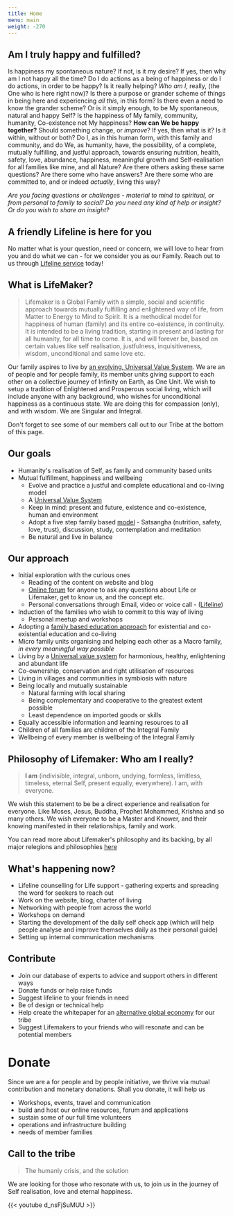 ```yaml
---
title: Home
menu: main
weight: -270
---
```


## Am I truly happy and fulfilled? 
Is happiness my spontaneous nature? If not, is it my desire? If yes, then why am I not happy all the time? Do I do actions as a being of happiness or do I do actions, in order to be happy? Is it really helping? *Who am I*, really, (the One who is here right now)? Is there a purpose or grander scheme of things in being here and experiencing *all this*, in this form? Is there even a need to know the grander scheme? Or is it simply enough, to be My spontaneous, natural and happy Self? Is the happiness of My family, community, humanity, Co-existence not My happiness? **How can We be happy together?** Should something change, or *improve*? If yes, then what is it? Is it within, without or both? Do I, as in this human form, with this family and community, and do We, as humanity, have, the possibility, of a complete, mutually fulfilling, and justful approach, towards ensuring nutrition, health, safety, love, abundance, happiness, meaningful growth and Self-realisation for all families like mine, and all Nature? Are there others asking these same questions? Are there some who have answers? Are there some who are committed to, and or indeed *actually*, living this way? 

*Are you facing questions or challenges - material to mind to spiritual, or from personal to family to social? Do you need any kind of help or insight? Or do you wish to share an insight?*

## A friendly Lifeline is here for you 

No matter what is your question, need or concern, we will love to hear from you and do what we can - for we consider you as our Family. Reach out to us through [Lifeline service](/lifeline) today! 

## What is LifeMaker?

> Lifemaker is a Global Family with a simple, social and scientific approach towards mutually fulfilling and enlightened way of life, from Matter to Energy to Mind to Spirit. It is a methodical model for happiness of human (family) and its entire co-existence, in continuity. It is intended to be a living tradition, starting in present and lasting for all humanity, for all time to come. It is, and will forever be, based on certain values like self realisation, justfulness, inquisitiveness, wisdom, unconditional and same love etc. 

Our family aspires to live by [an evolving, Universal Value System](https://docs.google.com/document/d/18AtEj2GhpBe9REYUvQ999nMklHZq1RohGEOhM0OhqQ0). We are an of people and for people family, its member units giving support to each other on a collective journey of Infinity on Earth, as One Unit. We wish to setup a tradition of Enlightened and Prosperous social living, which will include anyone with any background, who wishes for unconditional happiness as a continuous state. We are doing this for compassion (only), and with wisdom. We are Singular and Integral.

Don't forget to see some of our members call out to our Tribe at the bottom of this page.

## Our goals

- Humanity's realisation of Self, as family and community based units
- Mutual fulfillment, happiness and wellbeing
  - Evolve and practice a justful and complete educational and co-living model
  - A [Universal Value System](https://docs.google.com/document/d/18AtEj2GhpBe9REYUvQ999nMklHZq1RohGEOhM0OhqQ0)
  - Keep in mind: present and future, existence and co-existence, human and environment
  - Adopt a five step family based [model](/model) - Satsangha (nutrition, safety, love, trust), discussion, study, contemplation and meditation
  - Be natural and live in balance

## Our approach

- Initial exploration with the curious ones
  - Reading of the content on website and blog
  - [Online forum](/forum) for anyone to ask any questions about Life or Lifemaker, get to know us, and the concept etc. 
  - Personal conversations through Email, video or voice call - ([Lifeline](/lifeline))
- Induction of the families who wish to commit to this way of living 
  - Personal meetup and workshops
- Adopting a [family based education approach](/model) for existential and co-existential education and co-living 
- Micro family units organising and helping each other as a Macro family, *in every meaningful way possible*
- Living by a [Universal value system](/values) for harmonious, healthy, enlightening and abundant life
- Co-ownership, conservation and right utilisation of resources
- Living in villages and communities in symbiosis with nature
- Being locally and mutually sustainable
  - Natural farming with local sharing
  - Being complementary and cooperative to the greatest extent possible
  - Least dependence on imported goods or skills
- Equally accessible information and learning resources to all
- Children of all families are children of the Integral Family
- Wellbeing of every member is wellbeing of the Integral Family

## Philosophy of Lifemaker: Who am I really?

> **I am** (indivisible, integral, unborn, undying, formless, limitless, timeless, eternal Self, present equally, everywhere). I am, with everyone. 

We wish this statement to be be a direct experience and realisation for everyone. Like Moses, Jesus, Buddha, Prophet Mohammed, Krishna and so many others. We wish everyone to be a Master and Knower, and their knowing manifested in their relationships, family and work.

You can read more about Lifemaker's philosophy and its backing, by all major relegions and philosophies [here](/philosophy)

## What's happening now?

* Lifeline counselling for Life support - gathering experts and spreading the word for seekers to reach out
* Work on the website, blog, charter of living
* Networking with people from across the world
* Workshops on demand
* Starting the development of the daily self check app (which will help people analyse and improve themselves daily as their personal guide)
* Setting up internal communication mechanisms

## Contribute
* Join our database of experts to advice and support others in different ways
* Donate funds or help raise funds
* Suggest lifeline to your friends in need
* Be of design or technical help
* Help create the whitepaper for an [alternative global economy](/economy) for our tribe
* Suggest Lifemakers to your friends who will resonate and can be potential members 

# Donate

Since we are a for people and by people initiative, we thrive via mutual contribution and monetary donations.
Shall you donate, it will help us 

- Workshops, events, travel and communication
- build and host our online resources, forum and applications
- sustain some of our full time volunteers
- operations and infrastructure building
- needs of member families

## Call to the tribe

> The humanly crisis, and the solution

We are looking for those who resonate with us, to join us in the journey of Self realisation, love and eternal happiness.

{{< youtube d_nsFjSuMUU >}}
